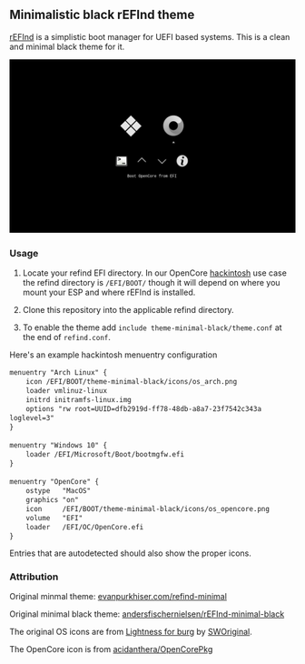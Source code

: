 ## Minimalistic black rEFInd theme

[rEFInd](http://www.rodsbooks.com/refind/) is a simplistic boot manager for UEFI
based systems. This is a clean and minimal black theme for it.

![rEFInd Minimalistic](screenshot.png)

### Usage

1. Locate your refind EFI directory. In our OpenCore [hackintosh](https://github.com/chriswayg/hackintosh-opencore/tree/master/rEFInd-BOOT-folder) use case the refind directory is `/EFI/BOOT/` though it will depend on where you mount your ESP and where rEFInd is
   installed.

2. Clone this repository into the applicable refind directory.

3. To enable the theme add `include theme-minimal-black/theme.conf` at the end of
   `refind.conf`.

Here's an example hackintosh menuentry configuration

```nginx
menuentry "Arch Linux" {
    icon /EFI/BOOT/theme-minimal-black/icons/os_arch.png
    loader vmlinuz-linux
    initrd initramfs-linux.img
    options "rw root=UUID=dfb2919d-ff78-48db-a8a7-23f7542c343a loglevel=3"
}

menuentry "Windows 10" {
    loader /EFI/Microsoft/Boot/bootmgfw.efi
}

menuentry "OpenCore" {
    ostype   "MacOS"
    graphics "on"
    icon     /EFI/BOOT/theme-minimal-black/icons/os_opencore.png
    volume   "EFI"
    loader   /EFI/OC/OpenCore.efi
}
```

Entries that are autodetected should also show the proper icons.

### Attribution

Original minmal theme: [evanpurkhiser.com/refind-minimal](http://evanpurkhiser.com/rEFInd-minimal "http://evanpurkhiser.com/rEFInd-minimal")

Original minimal black theme: [andersfischernielsen/rEFInd-minimal-black](https://github.com/andersfischernielsen/rEFInd-minimal-black)

The original OS icons are from [Lightness for burg][icons] by [SWOriginal][icon-author].

The OpenCore icon is from [acidanthera/OpenCorePkg](https://github.com/acidanthera/OpenCorePkg/tree/master/Docs/Logos)

[icons]: http://sworiginal.deviantart.com/art/Lightness-for-burg-181461810
[icon-author]: http://sworiginal.deviantart.com/

[chriswayg]: https://github.com/chriswayg/theme-minimal-black
